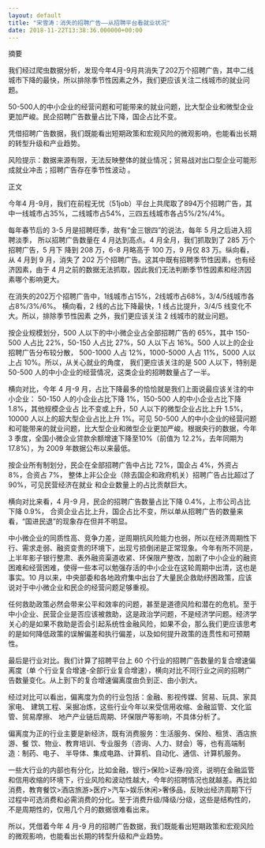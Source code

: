 ```yaml
---
layout: default
title: "宋雪涛：消失的招聘广告——从招聘平台看就业状况"
date: 2018-11-22T13:38:36.000000+00:00
---
```


摘要

我们经过爬虫数据分析，发现今年4月-9月共消失了202万个招聘广告，其中二线城市下降的最快，所以排除季节性因素之外，我们更应该关注二线城市的就业问题。

50-500人的中小企业的经营问题和可能带来的就业问题，比大型企业和微型企业更加严峻。民企招聘广告数量占比下降，国企占比不变。

凭借招聘广告数据，我们既能看出短期政策和宏观风险的微观影响，也能看出长期的转型升级和产业趋势。

风险提示：数据来源有限，无法反映整体的就业情况；贸易战对出口型企业可能形成就业冲击；招聘广告存在季节性波动 。

正文

今年4 月-9月，我们在前程无忧（51job）平台上共爬取了894万个招聘广告，其中一线城市占35%，二线城市占54%，三四五线城市各占5%/2%/4%。

每年春节后的 3-5 月是招聘旺季，故有“金三银四”的说法，每年 5 月之后进入招聘淡季， 所以招聘广告数量在 4 月达到高点。4 月全月，我们抓取到了 285 万个招聘广告，5 月下 降到 208 万，6-8 月略高于 100 万，9 月仅 83 万。纵向看，从 4 月到 9 月，消失了 202 万个招聘广告。这其中既有招聘季节性因素，也有经济因素，由于 4 月之前的数据无法抓取，因此我们无法判断季节性因素和经济因素哪个影响更大。

在消失的202万个招聘广告中，1线城市占15%，2线城市占68%，3/4/5线城市各占8%/3%/6%。 横向看，2 线的占比下降最快，1 线占比提升，3/4/5 线变化不大。所以，排除季节性因素 之外，我们更应该关注 2 线城市的就业问题。

按企业规模划分，500 人以下的中小微企业占全部招聘广告的 65%，其中 150-500 人占比 22%，50-150 人占比 27%，50 人以下占 16%。500 人以上的企业招聘广告分布较分散， 500-1000 人占 12%，1000-5000 人占 11%，5000 人以上占 10%。所以，从关心就业的角度， 我们更应该关注的是 500 人以下，特别是 50-500 人的中小企业的经营情况，这类企业的招聘数量占了一半。

横向对比，今年 4 月-9 月，占比下降最多的恰恰就是我们上面说最应该关注的中小企业： 50-150 人的小企业占比下降 1%，150-500 人的中小企业占比下降 1.8%，其他规模企业占 比不变或上升，50 人以下的微型企业占比上升 1.5%，10000 人以上的超大型企业占比上升 1%。可见 50-500 人的中小企业的经营问题和可能带来的就业问题，比大型企业和微型企业更加严峻。根据央行的数据，今年 3 季度，全国小微企业贷款余额增速下降至10%（前值为 12.2%，去年同期为 17.8%），为 2009 年数据公布以来最低。

按企业所有制划分，民企在全部招聘广告中占比 72%，国企占 4%，外资占 8%，合资占 7%， 整体上非公企业（除去国企和政府机关）招聘广告占比超过了 90%，可见民营经济在就业 和企业数量上的占比贡献巨大。

横向对比来看，4 月-9 月，民企的招聘广告数量占比下降 0.4%，上市公司占比下降 0.9%， 合资企业占比上升，国企占比不变，所以单从招聘广告的数量来看，“国进民退”的现象存在但并不明显。

中小微企业的同质性高、竞争力差，逆周期抗风险能力也弱，所以在经济周期性下行、需求走弱、融资变贵的环境下，出现亏损倒闭是正常现象。今年有所不同是，上半年影子银行整肃、表外融资渠道收紧、环保限产整改，加剧了中小企业的融资困难和经营困难，使得一些本可以勉强存活的中小企业在这轮周期中出清，这也是事实。10 月以来，中央部委和各地政府集中出台了大量民企救助纾困政策，应该说对于中小微企业和民企的经营问题足够重视。

任何救助政策必然会带来公平和效率的问题，甚至是道德风险和潜在的危机。至于中小企业、民营企业是否应该被救助，这是政治学问题，不是经济学问题。经济学关心的是如果不救助是否会引起系统性金融风险，如果不会，那么我们更应该思考的是如何降低政策的误解偏差和执行偏差，以及如何提升政策的连贯性和可预期性。

最后是行业对比。我们计算了招聘平台上 60 个行业的招聘广告数量的复合增速偏离度（单 个行业复合增速-全部行业复合增速），横向对比不同行业之间的招聘广告数量变化。从上到下的复合增速偏离度由负到正、由小到大。

经过对比可以看出，偏离度为负的行业包括：金融、影视传媒、贸易、玩具、家具家电、 建筑工程、采掘冶炼，这些行业今年以来受信用收缩、金融监管、文化监管、贸易摩擦、 地产产业链后周期、环保限产等影响，不具体分析了。

偏离度为正的行业主要是新经济，既有消费服务：生活服务、保险、租赁、酒店旅游、餐 饮、物业、教育培训、专业服务（咨询、人力、财会）等，也有高端制造：制药、电子、 半导体、集成电路、计算机、自动化、通信、计算机服务。

一些大行业的内部也有分化，比如金融，银行>保险>证券/投资，说明在金融监管和信用收缩的环境下，行业风险和波动性越大，今年的招聘情况也就越差。再比如消费，教育餐饮>酒店旅游>医疗>汽车>娱乐休闲>奢侈品，反映出经济周期下行过程中可选消费和必需消费的分化。至于消费升级/降级/分级，这些是结构性的，不是周期性的，仅用几个月的数据很难看出来。

所以，凭借着今年 4 月-9 月的招聘广告数据，我们既能看出短期政策和宏观风险的微观影响，也能看出长期的转型升级和产业趋势。

